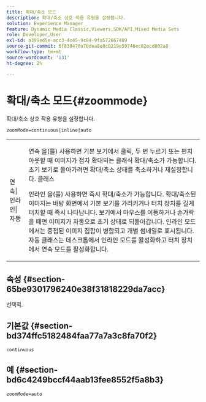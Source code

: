 ```yaml
---
title: 확대/축소 모드
description: 확대/축소 상호 작용 유형을 설정합니다.
solution: Experience Manager
feature: Dynamic Media Classic,Viewers,SDK/API,Mixed Media Sets
role: Developer,User
exl-id: a399ed5e-acc3-4c45-9c84-9fa572667489
source-git-commit: 6f838470a7bdea8e8c0219e59746ec82ecd802a8
workflow-type: tm+mt
source-wordcount: '131'
ht-degree: 2%

---
```


# 확대/축소 모드{#zoommode}

확대/축소 상호 작용 유형을 설정합니다.

`zoomMode=continuous|inline|auto`

<table id="table_E314540D347D47699C04EB80D20C0721"> 
 <tbody> 
  <tr> 
   <td colname="col1"> <p> <span class="codeph"> 연속|인라인|자동 </span> </p> </td> 
   <td colname="col2"> <p> <span class="codeph"> 연속 </span>을(를) 사용하면 기본 보기에서 클릭, 두 번 누르기 또는 핀치 아웃할 때 이미지가 점차 확대되는 클래식 확대/축소가 가능합니다. 초기 보기로 돌아가려면 확대/축소 상태를 축소하거나 재설정합니다. 클래스 </p> <p> <span class="codeph"> 인라인 </span>을(를) 사용하면 즉시 확대/축소가 가능합니다. 확대/축소된 이미지는 바탕 화면에서 기본 보기를 가리키거나 터치 장치를 길게 터치할 때 즉시 나타납니다. 보기에서 마우스를 이동하거나 손가락을 떼면 이미지가 자동으로 초기 상태로 되돌아갑니다. <span class="codeph"> 인라인 </span> 모드에서는 중첩된 이미지 집합이 병합되고 개별 썸네일로 표시됩니다. <span class="codeph"> 자동 </span> 클래스는 데스크톱에서 인라인 모드를 활성화하고 터치 장치에서 연속 모드를 활성화합니다. </p> </td> 
  </tr> 
 </tbody> 
</table>

## 속성 {#section-65be9301796240e38f31818229da7acc}

선택적.

## 기본값 {#section-bd374ffc5182484faa77a7a3c8fa70f2}

`continuous`

## 예 {#section-bd6c4249bccf44aab13fee8552f5a8b3}

`zoomMode=auto`
